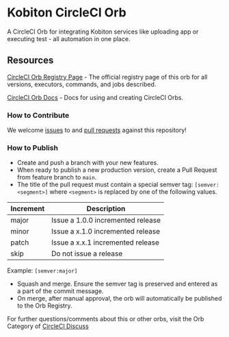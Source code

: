 # Kobiton CircleCI Orb

A CircleCI Orb for integrating Kobiton services like uploading app or executing test - all automation in one place.

## Resources

[CircleCI Orb Registry Page](https://circleci.com/developer/orbs/orb/kobiton/kobiton-orb) - The official registry page of this orb for all versions, executors, commands, and jobs described.

[CircleCI Orb Docs](https://circleci.com/docs/2.0/orb-intro/#section=configuration) - Docs for using and creating CircleCI Orbs.

### How to Contribute

We welcome [issues](https://github.com/kobiton/kobiton-circleci-orb/issues) to and [pull requests](https://github.com/kobiton/kobiton-circleci-orb/pulls) against this repository!

### How to Publish

- Create and push a branch with your new features.
- When ready to publish a new production version, create a Pull Request from feature branch to `main`.
- The title of the pull request must contain a special semver tag: `[semver:<segment>]` where `<segment>` is replaced by one of the following values.

| Increment | Description                       |
| --------- | --------------------------------- |
| major     | Issue a 1.0.0 incremented release |
| minor     | Issue a x.1.0 incremented release |
| patch     | Issue a x.x.1 incremented release |
| skip      | Do not issue a release            |

Example: `[semver:major]`

- Squash and merge. Ensure the semver tag is preserved and entered as a part of the commit message.
- On merge, after manual approval, the orb will automatically be published to the Orb Registry.

For further questions/comments about this or other orbs, visit the Orb Category of [CircleCI Discuss](https://discuss.circleci.com/c/orbs)
